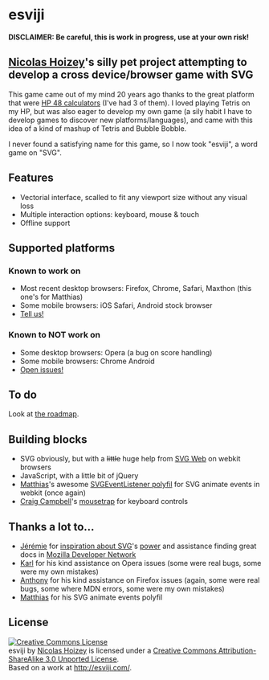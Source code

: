 # esviji

**DISCLAIMER: Be careful, this is work in progress, use at your own risk!**

## [Nicolas Hoizey](http://gasteroprod.com/)'s silly pet project attempting to develop a cross device/browser game with SVG

This game came out of my mind 20 years ago thanks to the great platform that were <a href="http://en.wikipedia.org/wiki/HP-48_series">HP 48 calculators</a> (I've had 3 of them). I loved playing Tetris on my HP, but was also eager to develop my own game (a sily habit I have to develop games to discover new platforms/languages), and came with this idea of a kind of mashup of Tetris and Bubble Bobble.

I never found a satisfying name for this game, so I now took "esviji", a word game on "SVG".

## Features

- Vectorial interface, scalled to fit any viewport size without any visual loss
- Multiple interaction options: keyboard, mouse &amp; touch
- Offline support

## Supported platforms

### Known to work on

- Most recent desktop browsers: Firefox, Chrome, Safari, Maxthon (this one's for Matthias)
- Some mobile browsers: iOS Safari, Android stock browser
- [Tell us!](http://twitter.com/esviji)

### Known to NOT work on

- Some desktop browsers: Opera (a bug on score handling)
- Some mobile browsers: Chrome Android
- [Open issues!](https://github.com/nhoizey/esviji/issues?labels=Broken+browser+support&page=1&state=open)

## To do

Look at [the roadmap](https://github.com/nhoizey/esviji/issues/milestones?direction=asc&page=1&sort=due_date).

## Building blocks

- SVG obviously, but with a <del>little</del> huge help from [SVG Web](http://code.google.com/p/svgweb/) on webkit browsers
- JavaScript, with a little bit of jQuery
- [Matthias](http://twitter.com/madsgraphics)'s awesome [SVGEventListener polyfil](https://github.com/madsgraphics/SVGEventListener) for SVG animate events in webkit (once again)
- [Craig Campbell](http://craig.is/)'s [mousetrap](http://craig.is/killing/mice) for keyboard controls

## Thanks a lot to…

- [Jérémie](http://twitter.com/JeremiePat) for [inspiration about SVG](http://jeremie.patonnier.net/tag/SVG)'s [power](http://jeremie.patonnier.net/experiences/parisweb2011/animation.svg) and assistance finding great docs in [Mozilla Developer Network](https://developer.mozilla.org/en-US/docs/SVG)
- [Karl](http://twitter.com/karlpro) for his kind assistance on Opera issues (some were real bugs, some were my own mistakes)
- [Anthony](http://twitter.com/rik24d) for his kind assistance on Firefox issues (again, some were real bugs, some where MDN errors, some were my own mistakes)
- [Matthias](http://twitter.com/madsgraphics) for his SVG animate events polyfil


## License

<a rel="license" href="http://creativecommons.org/licenses/by-sa/3.0/"><img alt="Creative Commons License" style="border-width:0" src="http://i.creativecommons.org/l/by-sa/3.0/88x31.png" /></a><br /><span xmlns:dct="http://purl.org/dc/terms/" href="http://purl.org/dc/dcmitype/InteractiveResource" property="dct:title" rel="dct:type">esviji</span> by <a xmlns:cc="http://creativecommons.org/ns#" href="http://esviji.com/" property="cc:attributionName" rel="cc:attributionURL">Nicolas Hoizey</a> is licensed under a <a rel="license" href="http://creativecommons.org/licenses/by-sa/3.0/">Creative Commons Attribution-ShareAlike 3.0 Unported License</a>.<br />Based on a work at <a xmlns:dct="http://purl.org/dc/terms/" href="http://esviji.com/" rel="dct:source">http://esviji.com/</a>.